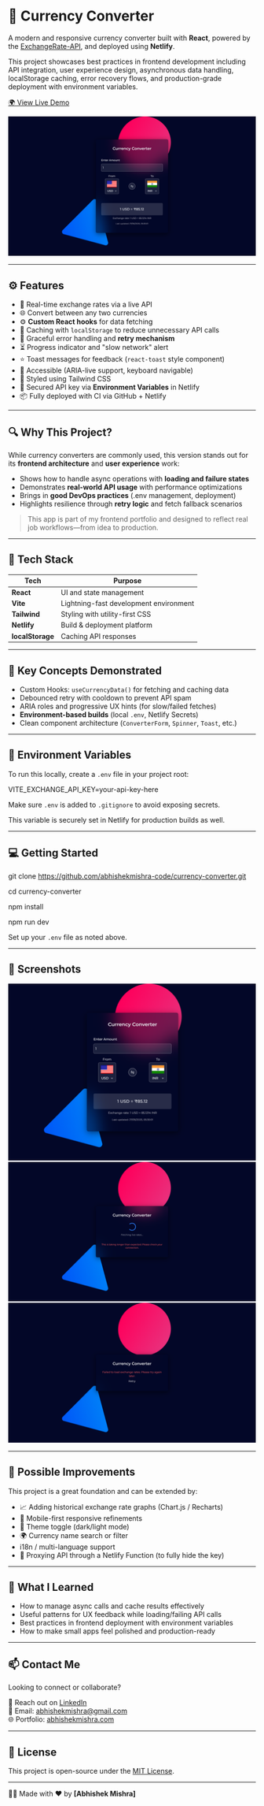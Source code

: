 # 💱 Currency Converter

A modern and responsive currency converter built with **React**, powered by the [ExchangeRate-API](https://www.exchangerate-api.com/), and deployed using **Netlify**.

This project showcases best practices in frontend development including API integration, user experience design, asynchronous data handling, localStorage caching, error recovery flows, and production-grade deployment with environment variables.

[🌍 View Live Demo](https://getexchangerate.netlify.app/)

![screenshot](./public/assets/screenshot.png)

---

## ⚙️ Features

- 🔄 Real-time exchange rates via a live API
- 🌐 Convert between any two currencies
- ⚙️ **Custom React hooks** for data fetching
- 💽 Caching with `localStorage` to reduce unnecessary API calls
- 🚧 Graceful error handling and **retry mechanism**
- ⏳ Progress indicator and "slow network" alert
- ⭐️ Toast messages for feedback (`react-toast` style component)
- 🎯 Accessible (ARIA-live support, keyboard navigable)
- 🎨 Styled using Tailwind CSS
- 🔐 Secured API key via **Environment Variables** in Netlify
- 📦 Fully deployed with CI via GitHub + Netlify

---

## 🔍 Why This Project?

While currency converters are commonly used, this version stands out for its **frontend architecture** and **user experience** work:

- Shows how to handle async operations with **loading and failure states**
- Demonstrates **real-world API usage** with performance optimizations
- Brings in **good DevOps practices** (.env management, deployment)
- Highlights resilience through **retry logic** and fetch fallback scenarios

> This app is part of my frontend portfolio and designed to reflect real job workflows—from idea to production.

---

## 🚀 Tech Stack

| Tech         | Purpose                                |
|--------------|----------------------------------------|
| **React**    | UI and state management                |
| **Vite**     | Lightning-fast development environment |
| **Tailwind** | Styling with utility-first CSS         |
| **Netlify**  | Build & deployment platform            |
| **localStorage** | Caching API responses            |

---

## 🧠 Key Concepts Demonstrated

- Custom Hooks: `useCurrencyData()` for fetching and caching data
- Debounced retry with cooldown to prevent API spam
- ARIA roles and progressive UX hints (for slow/failed fetches)
- **Environment-based builds** (local `.env`, Netlify Secrets)
- Clean component architecture (`ConverterForm`, `Spinner`, `Toast`, etc.)

---

## 🔐 Environment Variables

To run this locally, create a `.env` file in your project root:

VITE_EXCHANGE_API_KEY=your-api-key-here


Make sure `.env` is added to `.gitignore` to avoid exposing secrets.

This variable is securely set in Netlify for production builds as well.

---

## 💻 Getting Started

git clone https://github.com/abhishekmishra-code/currency-converter.git

cd currency-converter

npm install

npm run dev

Set up your `.env` file as noted above.

---

## 📸 Screenshots

![Main Interface](./public/assets/screenshot-main.png)
![Loading State](./public/assets/screenshot-loading.png)
![Error & Retry Flow](./public/assets/screenshot-error.png)

---

## 🔄 Possible Improvements

This project is a great foundation and can be extended by:

- 📈 Adding historical exchange rate graphs (Chart.js / Recharts)
- 📲 Mobile-first responsive refinements
- 🌙 Theme toggle (dark/light mode)
- 🌍 Currency name search or filter
- i18n / multi-language support
- 🔧 Proxying API through a Netlify Function (to fully hide the key)

---

## 🧠 What I Learned

- How to manage async calls and cache results effectively
- Useful patterns for UX feedback while loading/failing API calls
- Best practices in frontend deployment with environment variables
- How to make small apps feel polished and production-ready

---

## 📫 Contact Me

Looking to connect or collaborate?

👋 Reach out on [LinkedIn](https://linkedin.com/in/your-profile)  
📧 Email: [abhishekmishra@gmail.com](mailto:abhishekmishra0101010@gmail.com)  
🌐 Portfolio: [abhishekmishra.com](https://abhishekmportfolio.netlify.app/)

---

## 📄 License

This project is open-source under the [MIT License](LICENSE).

---

🧑‍💻 Made with ❤️ by **[Abhishek Mishra]**